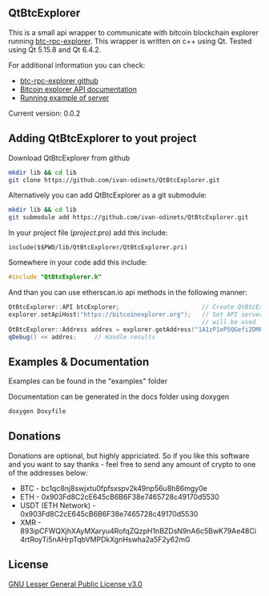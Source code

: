 ## QtBtcExplorer

This is a small api wrapper to communicate with bitcoin blockchain explorer running [btc-rpc-explorer](https://github.com/janoside/btc-rpc-explorer).
This wrapper is written on c++ using Qt. Tested using Qt 5.15.8 and Qt 6.4.2.

For additional information you can check:
- [btc-rpc-explorer github](https://github.com/janoside/btc-rpc-explorer)
- [Bitcoin explorer API documentation](https://bitcoinexplorer.org/api/docs)
- [Running example of server](https://bitcoinexplorer.org/)

Current version: 0.0.2

## Adding QtBtcExplorer to yout project

Download QtBtcExplorer from github
```bash
mkdir lib && cd lib
git clone https://github.com/ivan-odinets/QtBtcExplorer.git
```
Alternatively you can add QtBtcExplorer as a git submodule:
```bash
mkdir lib && cd lib
git submodule add https://github.com/ivan-odinets/QtBtcExplorer.git
```
In your project file (*project*.pro) add this include:
```qmake
include($$PWD/lib/QtBtcExplorer/QtBtcExplorer.pri)
```
Somewhere in your code add this include:
```cpp
#include "QtBtcExplorer.h"
```
And than you can use etherscan.io api methods in the following manner:
```cpp
QtBtcExplorer::API btcExplorer;                       // Create QtBtcExplorer::API object
explorer.setApiHost("https://bitcoinexplorer.org");   // Set API server hostname. By default https://bitcoinexplorer.org 
                                                      // will be used
QtBtcExplorer::Address addres = explorer.getAddress("1A1zP1eP5QGefi2DMPTfTL5SLmv7DivfNa");    // Call API method
qDebug() << addres;     // Handle results
```

## Examples & Documentation

Examples can be found in the "examples" folder

Documentation can be generated in the docs folder using doxygen
```bash
doxygen Doxyfile
```

## Donations

Donations are optional, but highly appriciated. So if you like this software and you want to say thanks - feel free to send any amount of crypto to one of the addresses below:
- BTC - bc1qc8nj8swjxtu0fpfsxspv2k49np56u8h86mgy0e
- ETH - 0x903Fd8C2cE645cB6B6F38e7465728c49170d5530
- USDT (ETH Network) - 0x903Fd8C2cE645cB6B6F38e7465728c49170d5530
- XMR - 893ipCFWQXjhXAyMXaryu4RofqZQzpH1nBZDsN9nA6c5BwK79Ae48Ci4rtRoyTi5nAHrpTqbVMPDkXgnHswha2a5F2y62mG

## License
[GNU Lesser General Public License v3.0](https://choosealicense.com/licenses/lgpl-3.0/)
